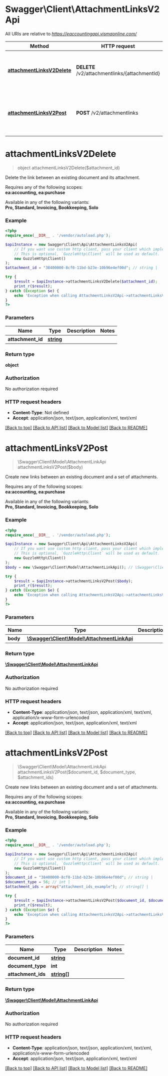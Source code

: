 # Swagger\Client\AttachmentLinksV2Api

All URIs are relative to *https://eaccountingapi.vismaonline.com/*

Method | HTTP request | Description
------------- | ------------- | -------------
[**attachmentLinksV2Delete**](AttachmentLinksV2Api.md#attachmentlinksv2delete) | **DELETE** /v2/attachmentlinks/{attachmentId} | Delete the link between an existing document and its attachment.
[**attachmentLinksV2Post**](AttachmentLinksV2Api.md#attachmentlinksv2post) | **POST** /v2/attachmentlinks | Create new links between an existing document and a set of attachments.

# **attachmentLinksV2Delete**
> object attachmentLinksV2Delete($attachment_id)

Delete the link between an existing document and its attachment.

<p>Requires any of the following scopes: <br><b>ea:accounting, ea:purchase</b></p><p>Available in any of the following variants: <br><b>Pro, Standard, Invoicing, Bookkeeping, Solo</b></p>

### Example
```php
<?php
require_once(__DIR__ . '/vendor/autoload.php');

$apiInstance = new Swagger\Client\Api\AttachmentLinksV2Api(
    // If you want use custom http client, pass your client which implements `GuzzleHttp\ClientInterface`.
    // This is optional, `GuzzleHttp\Client` will be used as default.
    new GuzzleHttp\Client()
);
$attachment_id = "38400000-8cf0-11bd-b23e-10b96e4ef00d"; // string | 

try {
    $result = $apiInstance->attachmentLinksV2Delete($attachment_id);
    print_r($result);
} catch (Exception $e) {
    echo 'Exception when calling AttachmentLinksV2Api->attachmentLinksV2Delete: ', $e->getMessage(), PHP_EOL;
}
?>
```

### Parameters

Name | Type | Description  | Notes
------------- | ------------- | ------------- | -------------
 **attachment_id** | [**string**](../Model/.md)|  |

### Return type

**object**

### Authorization

No authorization required

### HTTP request headers

 - **Content-Type**: Not defined
 - **Accept**: application/json, text/json, application/xml, text/xml

[[Back to top]](#) [[Back to API list]](../../README.md#documentation-for-api-endpoints) [[Back to Model list]](../../README.md#documentation-for-models) [[Back to README]](../../README.md)

# **attachmentLinksV2Post**
> \Swagger\Client\Model\AttachmentLinkApi attachmentLinksV2Post($body)

Create new links between an existing document and a set of attachments.

<p>Requires any of the following scopes: <br><b>ea:accounting, ea:purchase</b></p><p>Available in any of the following variants: <br><b>Pro, Standard, Invoicing, Bookkeeping, Solo</b></p>

### Example
```php
<?php
require_once(__DIR__ . '/vendor/autoload.php');

$apiInstance = new Swagger\Client\Api\AttachmentLinksV2Api(
    // If you want use custom http client, pass your client which implements `GuzzleHttp\ClientInterface`.
    // This is optional, `GuzzleHttp\Client` will be used as default.
    new GuzzleHttp\Client()
);
$body = new \Swagger\Client\Model\AttachmentLinkApi(); // \Swagger\Client\Model\AttachmentLinkApi | 

try {
    $result = $apiInstance->attachmentLinksV2Post($body);
    print_r($result);
} catch (Exception $e) {
    echo 'Exception when calling AttachmentLinksV2Api->attachmentLinksV2Post: ', $e->getMessage(), PHP_EOL;
}
?>
```

### Parameters

Name | Type | Description  | Notes
------------- | ------------- | ------------- | -------------
 **body** | [**\Swagger\Client\Model\AttachmentLinkApi**](../Model/AttachmentLinkApi.md)|  |

### Return type

[**\Swagger\Client\Model\AttachmentLinkApi**](../Model/AttachmentLinkApi.md)

### Authorization

No authorization required

### HTTP request headers

 - **Content-Type**: application/json, text/json, application/xml, text/xml, application/x-www-form-urlencoded
 - **Accept**: application/json, text/json, application/xml, text/xml

[[Back to top]](#) [[Back to API list]](../../README.md#documentation-for-api-endpoints) [[Back to Model list]](../../README.md#documentation-for-models) [[Back to README]](../../README.md)

# **attachmentLinksV2Post**
> \Swagger\Client\Model\AttachmentLinkApi attachmentLinksV2Post($document_id, $document_type, $attachment_ids)

Create new links between an existing document and a set of attachments.

<p>Requires any of the following scopes: <br><b>ea:accounting, ea:purchase</b></p><p>Available in any of the following variants: <br><b>Pro, Standard, Invoicing, Bookkeeping, Solo</b></p>

### Example
```php
<?php
require_once(__DIR__ . '/vendor/autoload.php');

$apiInstance = new Swagger\Client\Api\AttachmentLinksV2Api(
    // If you want use custom http client, pass your client which implements `GuzzleHttp\ClientInterface`.
    // This is optional, `GuzzleHttp\Client` will be used as default.
    new GuzzleHttp\Client()
);
$document_id = "38400000-8cf0-11bd-b23e-10b96e4ef00d"; // string | 
$document_type = 56; // int | 
$attachment_ids = array("attachment_ids_example"); // string[] | 

try {
    $result = $apiInstance->attachmentLinksV2Post($document_id, $document_type, $attachment_ids);
    print_r($result);
} catch (Exception $e) {
    echo 'Exception when calling AttachmentLinksV2Api->attachmentLinksV2Post: ', $e->getMessage(), PHP_EOL;
}
?>
```

### Parameters

Name | Type | Description  | Notes
------------- | ------------- | ------------- | -------------
 **document_id** | [**string**](../Model/.md)|  |
 **document_type** | **int**|  |
 **attachment_ids** | [**string[]**](../Model/string.md)|  |

### Return type

[**\Swagger\Client\Model\AttachmentLinkApi**](../Model/AttachmentLinkApi.md)

### Authorization

No authorization required

### HTTP request headers

 - **Content-Type**: application/json, text/json, application/xml, text/xml, application/x-www-form-urlencoded
 - **Accept**: application/json, text/json, application/xml, text/xml

[[Back to top]](#) [[Back to API list]](../../README.md#documentation-for-api-endpoints) [[Back to Model list]](../../README.md#documentation-for-models) [[Back to README]](../../README.md)

